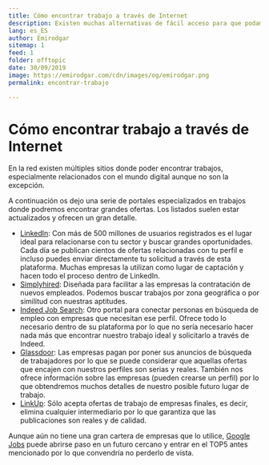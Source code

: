 ```yaml
---
title: Cómo encontrar trabajo a través de Internet
description: Existen muchas alternativas de fácil acceso para que podamos encontrar nuestro trabajo ideal
lang: es_ES
author: Emirodgar
sitemap: 1
feed: 1
folder: offtopic
date: 30/09/2019
image: https://emirodgar.com/cdn/images/og/emirodgar.png
permalink: encontrar-trabajo

---
```


# Cómo encontrar trabajo a través de Internet

En la red existen múltiples sitios donde poder encontrar trabajos, especialmente relacionados con el mundo digital aunque no son la excepción.

A continuación os dejo una serie de portales especializados en trabajos donde podremos encontrar grandes ofertas. Los listados suelen estar actualizados y ofrecen un gran detalle.

 - [LinkedIn](https://www.linkedin.com/): Con más de 500 millones de usuarios registrados es el lugar ideal para relacionarse con tu sector y buscar grandes oportunidades. Cada día se publican cientos de ofertas relacionadas con tu perfil e incluso puedes enviar directamente tu solicitud a través de esta plataforma. Muchas empresas la utilizan como lugar de captación y hacen todo el proceso dentro de LinkedIn.
 - [Simplyhired](https://www.simplyhired.es/): Diseñada para facilitar a las empresas la contratación de nuevos empleados. Podemos buscar trabajos por zona geográfica o por similitud con nuestras aptitudes.
 - [Indeed Job Search](https://www.indeed.es/): Otro portal para conectar personas en búsqueda de empleo con empresas que necesitan ese perfil. Ofrece todo lo necesario dentro de su plataforma por lo que no sería necesario hacer nada más que encontrar nuestro trabajo ideal y solicitarlo a través de Indeed.
 - [Glassdoor](https://www.glassdoor.es):  Las empresas pagan por poner sus anuncios de búsqueda de trabajadores por lo que se puede considerar que aquellas ofertas que encajen con nuestros perfiles son serias y reales. También nos ofrece información sobre las empresas (pueden crearse un perfil) por lo que obtendremos muchos detalles de nuestro posible futuro lugar de trabajo.
 - [LinkUp](https://www.linkup.com/): Sólo acepta ofertas de trabajo de empresas finales, es decir, elimina cualquier intermediario por lo que garantiza que las publicaciones son reales y de calidad.

Aunque aún no tiene una gran cartera de empresas que lo utilice, [Google Jobs](https://jobs.google.com/) puede abrirse paso en un futuro cercano y entrar en el TOP5 antes mencionado por lo que convendría no perderlo de vista.

<!--stackedit_data:
eyJoaXN0b3J5IjpbLTE3ODYxNjM3NzFdfQ==
-->